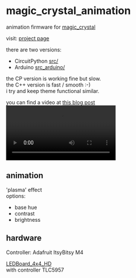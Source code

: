 # magic_crystal_animation
animation firmware for [magic_crystal](https://github.com/s-light/magic_crystal)

visit: [project page](https://s-light.github.io/magic_crystal_animation/)

there are two versions:
- CircuitPython [src/](src/)
- Arduino [src_arduino/](src_arduino/)

the CP version is working fine but slow.  
the C++ version is fast / smooth :-)  
i try and keep theme functional similar.

you can find a video at [this blog post](http://blog.s-light.eu/my-magic-crystal-is-alive/)
<video
src="http://s-light.eu/video/VID_20190422_190246.webm"
style="max-width:100%; max-height:100vh;"
controls="" loop=""></video>



## animation

'plasma' effect  
options:
- base hue
- contrast
- brightness


## hardware

Controller: Adafruit ItsyBitsy M4

[LEDBoard_4x4_HD](https://github.com/s-light/LEDBoard_4x4_HD)  
with controller TLC5957

